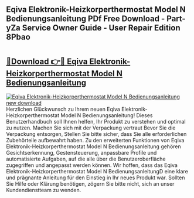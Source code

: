 ## Eqiva Elektronik-Heizkorperthermostat Model N Bedienungsanleitung PDf Free Download - Part-yZa Service Owner Guide - User Repair Edition 8Pbao

# <h2><a href="http://df59om.blite.top/?on=Eqiva+Elektronik-Heizkorperthermostat+Model+N+Bedienungsanleitung">🔗Download 👉🔴 Eqiva Elektronik-Heizkorperthermostat Model N Bedienungsanleitung</a></h2>

[![Eqiva Elektronik-Heizkorperthermostat Model N Bedienungsanleitung new download](https://i.imgur.com/lujVjoI.png)](http://df59om.blite.top/?on=Eqiva+Elektronik-Heizkorperthermostat+Model+N+Bedienungsanleitung)
Herzlichen Glückwunsch zu Ihrem neuen Eqiva Elektronik-Heizkorperthermostat Model N Bedienungsanleitung! Dieses Benutzerhandbuch soll Ihnen helfen, Ihr Produkt zu verstehen und optimal zu nutzen. Machen Sie sich mit der Verpackung vertraut Bevor Sie die Verpackung entsorgen, Stellen Sie bitte sicher, dass Sie alle erforderlichen Zubehörteile aufbewahrt haben. Zu den erweiterten Funktionen von Eqiva Elektronik-Heizkorperthermostat Model N Bedienungsanleitung gehören Gesichtserkennung, Gestensteuerung, anpassbare Profile und automatisierte Aufgaben, auf die alle über die Benutzeroberfläche zugegriffen und angepasst werden können. Wir hoffen, dass das Eqiva Elektronik-Heizkorperthermostat Model N BedienungsanleitungD eine klare und prägnante Anleitung für den Einstieg in Ihr neues Produkt war. Sollten Sie Hilfe oder Klärung benötigen, zögern Sie bitte nicht, sich an unser Kundendienstteam zu wenden.
